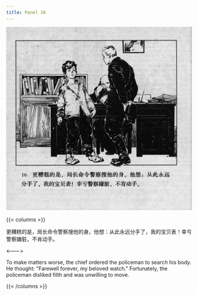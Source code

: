 ```yaml
---
title: Panel 16
---
```


![biao page](./../../../images/biao/seifert0726_biao_0020_016.jpg)

{{< columns >}}

更糟糕的是，局长命令警察搜他的身。他想：从此永远分手了，我的宝贝表！幸亏警察嫌脏，不肯动手。

<--->

To make matters worse, the chief ordered the policeman to search his body. He thought: "Farewell forever, my beloved watch." Fortunately, the policeman disliked filth and was unwilling to move.

{{< /columns >}}